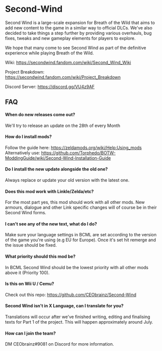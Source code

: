 # Second-Wind

Second Wind is a large-scale expansion for Breath of the Wild that aims to add new content to the game in a similar way to official DLCs. We've also decided to take things a step further by providing various overhauls, bug fixes, tweaks and new gameplay elements for players to explore.

We hope that many come to see Second Wind as part of the definitive experience while playing Breath of the Wild.

Wiki: https://secondwind.fandom.com/wiki/Second_Wind_Wiki

Project Breakdown: https://secondwind.fandom.com/wiki/Project_Breakdown

Discord Server: https://discord.gg/VU4z9AF

## FAQ

#### When do new releases come out?
We'll try to release an update on the 28th of every Month

#### How do I install mods?
Follow the guide here: https://zeldamods.org/wiki/Help:Using_mods
Alternatively use: https://github.com/Torphedo/BOTW-ModdingGuide/wiki/Second-Wind-Installation-Guide

#### Do I install the new update alongside the old one?
Always replace or update your old version with the latest one.

#### Does this mod work with Linkle/Zelda/etc?
For the most part yes, this mod should work with all other mods. New armours, dialogue and other Link specific changes will of course be in their Second Wind forms. 

#### I can't see any of the new text, what do I do?
Make sure your language settings in BCML are set according to the version of the game you're using (e.g EU for Europe). Once it's set hit remerge and the issue should be fixed.

#### What priority should this mod be?
In BCML Second Wind should be the lowest priority with all other mods above it (Priority 100). 

#### Is this on Wii U / Cemu?
Check out this repo: https://github.com/CEObrainz/Second-Wind

#### Second Wind isn't in X Language, can I translate for you?
Translations will occur after we've finished writing, editing and finalising texts for Part 1 of the project. This will happen approximately around July.

#### How can I join the team?
DM CEObrainz#9081 on Discord for more information.


